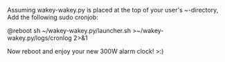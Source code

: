 Assuming wakey-wakey.py is placed at the top of your user's ~-directory, Add the following sudo cronjob:

@reboot sh \~/wakey-wakey.py/launcher.sh >\~/wakey-wakey.py/logs/cronlog 2>&1

Now reboot and enjoy your new 300W alarm clock! >:)
